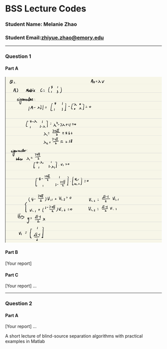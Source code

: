 # BSS Lecture Codes
### Student Name: Melanie Zhao
### Student Email:zhiyue.zhao@emory.edu
***

### Question 1
#### Part A
![Q1a](https://github.com/melanielele/BSSLecture/blob/main/Q1a.png)
#### Part B
[Your report]
#### Part C
[Your report]
…
***
### Question 2
#### Part A
[Your report]
…

A short lecture of blind-source separation algorithms with practical examples in Matlab
